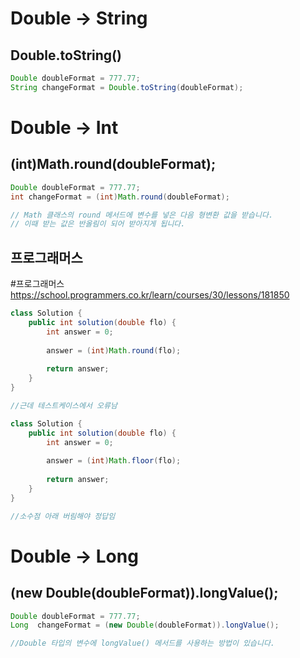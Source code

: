 # Double -> String
## Double.toString()

```java
Double doubleFormat = 777.77;
String changeFormat = Double.toString(doubleFormat);
```

# Double -> Int
## (int)Math.round(doubleFormat);

```java
Double doubleFormat = 777.77;
int changeFormat = (int)Math.round(doubleFormat);

// Math 클래스의 round 메서드에 변수를 넣은 다음 형변환 값을 받습니다.
// 이때 받는 값은 반올림이 되어 받아지게 됩니다.
```

## 프로그래머스
#프로그래머스 
https://school.programmers.co.kr/learn/courses/30/lessons/181850

```java
class Solution {
    public int solution(double flo) {
        int answer = 0;
        
        answer = (int)Math.round(flo);
        
        return answer;
    }
}

//근데 테스트케이스에서 오류남

class Solution {
    public int solution(double flo) {
        int answer = 0;
        
        answer = (int)Math.floor(flo);
        
        return answer;
    }
}

//소수점 아래 버림해야 정답임
```
# Double -> Long
## (new Double(doubleFormat)).longValue();

```java
Double doubleFormat = 777.77;
Long  changeFormat = (new Double(doubleFormat)).longValue();

//Double 타입의 변수에 longValue() 메서드를 사용하는 방법이 있습니다.
```